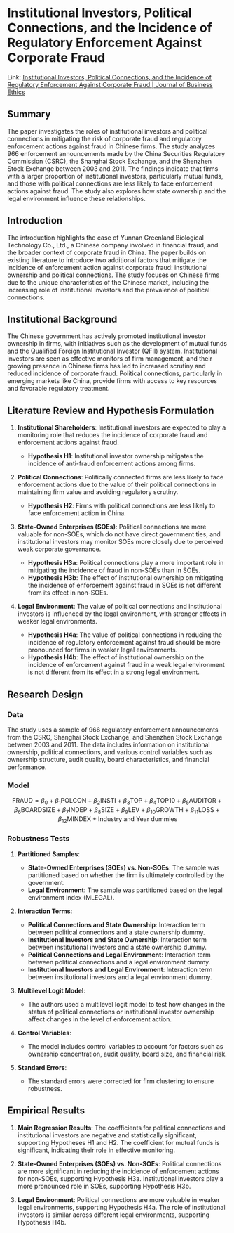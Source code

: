 # Institutional Investors, Political Connections, and the Incidence of Regulatory Enforcement Against Corporate Fraud

Link: [Institutional Investors, Political Connections, and the Incidence of Regulatory Enforcement Against Corporate Fraud | Journal of Business Ethics](https://link.springer.com/article/10.1007/s10551-014-2392-4)

## Summary

The paper investigates the roles of institutional investors and political connections in mitigating the risk of corporate fraud and regulatory enforcement actions against fraud in Chinese firms. The study analyzes 966 enforcement announcements made by the China Securities Regulatory Commission (CSRC), the Shanghai Stock Exchange, and the Shenzhen Stock Exchange between 2003 and 2011. The findings indicate that firms with a larger proportion of institutional investors, particularly mutual funds, and those with political connections are less likely to face enforcement actions against fraud. The study also explores how state ownership and the legal environment influence these relationships.

## Introduction
The introduction highlights the case of Yunnan Greenland Biological Technology Co., Ltd., a Chinese company involved in financial fraud, and the broader context of corporate fraud in China. The paper builds on existing literature to introduce two additional factors that mitigate the incidence of enforcement action against corporate fraud: institutional ownership and political connections. The study focuses on Chinese firms due to the unique characteristics of the Chinese market, including the increasing role of institutional investors and the prevalence of political connections.

## Institutional Background
The Chinese government has actively promoted institutional investor ownership in firms, with initiatives such as the development of mutual funds and the Qualified Foreign Institutional Investor (QFII) system. Institutional investors are seen as effective monitors of firm management, and their growing presence in Chinese firms has led to increased scrutiny and reduced incidence of corporate fraud. Political connections, particularly in emerging markets like China, provide firms with access to key resources and favorable regulatory treatment.

## Literature Review and Hypothesis Formulation

1. **Institutional Shareholders**: Institutional investors are expected to play a monitoring role that reduces the incidence of corporate fraud and enforcement actions against fraud.
   - **Hypothesis H1**: Institutional investor ownership mitigates the incidence of anti-fraud enforcement actions among firms.

2. **Political Connections**: Politically connected firms are less likely to face enforcement actions due to the value of their political connections in maintaining firm value and avoiding regulatory scrutiny.
   - **Hypothesis H2**: Firms with political connections are less likely to face enforcement action in China.

3. **State-Owned Enterprises (SOEs)**: Political connections are more valuable for non-SOEs, which do not have direct government ties, and institutional investors may monitor SOEs more closely due to perceived weak corporate governance.
   - **Hypothesis H3a**: Political connections play a more important role in mitigating the incidence of fraud in non-SOEs than in SOEs.
   - **Hypothesis H3b**: The effect of institutional ownership on mitigating the incidence of enforcement against fraud in SOEs is not different from its effect in non-SOEs.

4. **Legal Environment**: The value of political connections and institutional investors is influenced by the legal environment, with stronger effects in weaker legal environments.
   - **Hypothesis H4a**: The value of political connections in reducing the incidence of regulatory enforcement against fraud should be more pronounced for firms in weaker legal environments.
   - **Hypothesis H4b**: The effect of institutional ownership on the incidence of enforcement against fraud in a weak legal environment is not different from its effect in a strong legal environment.

## Research Design
### Data

The study uses a sample of 966 regulatory enforcement announcements from the CSRC, Shanghai Stock Exchange, and Shenzhen Stock Exchange between 2003 and 2011. The data includes information on institutional ownership, political connections, and various control variables such as ownership structure, audit quality, board characteristics, and financial performance.

### Model

$$ \text{FRAUD} = \beta_0 + \beta_1 \text{POLCON} + \beta_2 \text{INSTI} + \beta_3 \text{TOP} + \beta_4 \text{TOP10} + \beta_5 \text{AUDITOR} + \beta_6 \text{BOARDSIZE} + \beta_7 \text{INDEP} + \beta_8 \text{SIZE} + \beta_9 \text{LEV} + \beta_{10} \text{GROWTH} + \beta_{11} \text{LOSS} + \beta_{12} \text{MINDEX} + \text{Industry and Year dummies} $$

### Robustness Tests

1. **Partitioned Samples**:
   - **State-Owned Enterprises (SOEs) vs. Non-SOEs**: The sample was partitioned based on whether the firm is ultimately controlled by the government.
   - **Legal Environment**: The sample was partitioned based on the legal environment index (MLEGAL).

2. **Interaction Terms**:
   - **Political Connections and State Ownership**: Interaction term between political connections and a state ownership dummy.
   - **Institutional Investors and State Ownership**: Interaction term between institutional investors and a state ownership dummy.
   - **Political Connections and Legal Environment**: Interaction term between political connections and a legal environment dummy.
   - **Institutional Investors and Legal Environment**: Interaction term between institutional investors and a legal environment dummy.

3. **Multilevel Logit Model**:
   - The authors used a multilevel logit model to test how changes in the status of political connections or institutional investor ownership affect changes in the level of enforcement action.

4. **Control Variables**:
   - The model includes control variables to account for factors such as ownership concentration, audit quality, board size, and financial risk.

5. **Standard Errors**:
   - The standard errors were corrected for firm clustering to ensure robustness.

## Empirical Results

1. **Main Regression Results**: The coefficients for political connections and institutional investors are negative and statistically significant, supporting Hypotheses H1 and H2. The coefficient for mutual funds is significant, indicating their role in effective monitoring.

2. **State-Owned Enterprises (SOEs) vs. Non-SOEs**: Political connections are more significant in reducing the incidence of enforcement actions for non-SOEs, supporting Hypothesis H3a. Institutional investors play a more pronounced role in SOEs, supporting Hypothesis H3b.

3. **Legal Environment**: Political connections are more valuable in weaker legal environments, supporting Hypothesis H4a. The role of institutional investors is similar across different legal environments, supporting Hypothesis H4b.
